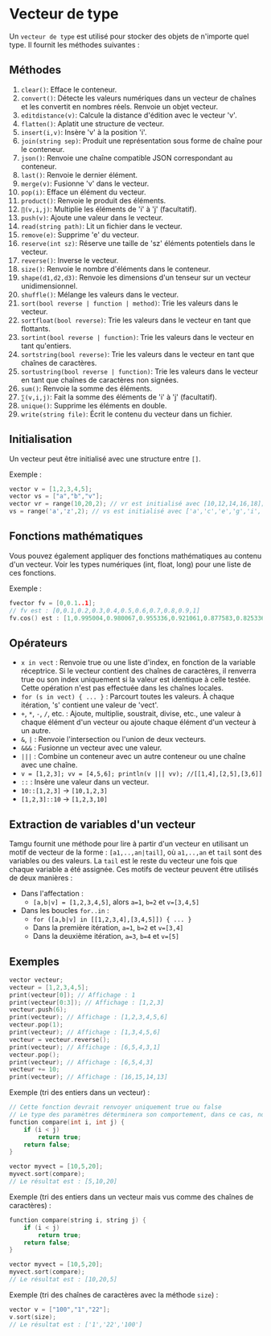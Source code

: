 # Vecteur de type

Un `vecteur de type` est utilisé pour stocker des objets de n'importe quel type. Il fournit les méthodes suivantes :

## Méthodes

1. `clear()`: Efface le conteneur.
2. `convert()`: Détecte les valeurs numériques dans un vecteur de chaînes et les convertit en nombres réels. Renvoie un objet vecteur.
3. `editdistance(v)`: Calcule la distance d'édition avec le vecteur 'v'.
4. `flatten()`: Aplatit une structure de vecteur.
5. `insert(i,v)`: Insère 'v' à la position 'i'.
6. `join(string sep)`: Produit une représentation sous forme de chaîne pour le conteneur.
7. `json()`: Renvoie une chaîne compatible JSON correspondant au conteneur.
8. `last()`: Renvoie le dernier élément.
9. `merge(v)`: Fusionne 'v' dans le vecteur.
10. `pop(i)`: Efface un élément du vecteur.
11. `product()`: Renvoie le produit des éléments.
12. `∏(v,i,j)`: Multiplie les éléments de 'i' à 'j' (facultatif).
13. `push(v)`: Ajoute une valeur dans le vecteur.
14. `read(string path)`: Lit un fichier dans le vecteur.
15. `remove(e)`: Supprime 'e' du vecteur.
16. `reserve(int sz)`: Réserve une taille de 'sz' éléments potentiels dans le vecteur.
17. `reverse()`: Inverse le vecteur.
18. `size()`: Renvoie le nombre d'éléments dans le conteneur.
19. `shape(d1,d2,d3)`: Renvoie les dimensions d'un tenseur sur un vecteur unidimensionnel.
20. `shuffle()`: Mélange les valeurs dans le vecteur.
21. `sort(bool reverse | function | method)`: Trie les valeurs dans le vecteur.
22. `sortfloat(bool reverse)`: Trie les valeurs dans le vecteur en tant que flottants.
23. `sortint(bool reverse | function)`: Trie les valeurs dans le vecteur en tant qu'entiers.
24. `sortstring(bool reverse)`: Trie les valeurs dans le vecteur en tant que chaînes de caractères.
25. `sortustring(bool reverse | function)`: Trie les valeurs dans le vecteur en tant que chaînes de caractères non signées.
26. `sum()`: Renvoie la somme des éléments.
27. `∑(v,i,j)`: Fait la somme des éléments de 'i' à 'j' (facultatif).
28. `unique()`: Supprime les éléments en double.
29. `write(string file)`: Écrit le contenu du vecteur dans un fichier.

## Initialisation

Un vecteur peut être initialisé avec une structure entre `[]`.

Exemple :
```cpp
vector v = [1,2,3,4,5];
vector vs = ["a","b","v"];
vector vr = range(10,20,2); // vr est initialisé avec [10,12,14,16,18];
vs = range('a','z',2); // vs est initialisé avec ['a','c','e','g','i','k','m','o','q','s','u','w','y']
```

## Fonctions mathématiques

Vous pouvez également appliquer des fonctions mathématiques au contenu d'un vecteur. Voir les types numériques (int, float, long) pour une liste de ces fonctions.

Exemple :
```cpp
fvector fv = [0,0.1..1];
// fv est : [0,0.1,0.2,0.3,0.4,0.5,0.6,0.7,0.8,0.9,1]
fv.cos() est : [1,0.995004,0.980067,0.955336,0.921061,0.877583,0.825336,0.764842,0.696707,0.62161,0.540302]
```

## Opérateurs

- `x in vect` : Renvoie true ou une liste d'index, en fonction de la variable réceptrice. Si le vecteur contient des chaînes de caractères, il renverra true ou son index uniquement si la valeur est identique à celle testée. Cette opération n'est pas effectuée dans les chaînes locales.
- `for (s in vect) { ... }` : Parcourt toutes les valeurs. À chaque itération, 's' contient une valeur de 'vect'.
- `+`, `*`, `-`, `/`, etc. : Ajoute, multiplie, soustrait, divise, etc., une valeur à chaque élément d'un vecteur ou ajoute chaque élément d'un vecteur à un autre.
- `&`, `|` : Renvoie l'intersection ou l'union de deux vecteurs.
- `&&&` : Fusionne un vecteur avec une valeur.
- `|||` : Combine un conteneur avec un autre conteneur ou une chaîne avec une chaîne.
- `v = [1,2,3]; vv = [4,5,6]; println(v ||| vv); //[[1,4],[2,5],[3,6]]`
- `::` : Insère une valeur dans un vecteur.
- `10::[1,2,3]` → `[10,1,2,3]`
- `[1,2,3]::10` → `[1,2,3,10]`

## Extraction de variables d'un vecteur

Tamgu fournit une méthode pour lire à partir d'un vecteur en utilisant un motif de vecteur de la forme : `[a1,..,an|tail]`, où `a1,..,an` et `tail` sont des variables ou des valeurs. La `tail` est le reste du vecteur une fois que chaque variable a été assignée. Ces motifs de vecteur peuvent être utilisés de deux manières :

- Dans l'affectation :
  - `[a,b|v] = [1,2,3,4,5]`, alors `a=1`, `b=2` et `v=[3,4,5]`
- Dans les boucles `for..in` :
  - `for ([a,b|v] in [[1,2,3,4],[3,4,5]]) { ... }`
  - Dans la première itération, `a=1`, `b=2` et `v=[3,4]`
  - Dans la deuxième itération, `a=3`, `b=4` et `v=[5]`

## Exemples

```cpp
vector vecteur;
vecteur = [1,2,3,4,5];
print(vecteur[0]); // Affichage : 1
print(vecteur[0:3]); // Affichage : [1,2,3]
vecteur.push(6);
print(vecteur); // Affichage : [1,2,3,4,5,6]
vecteur.pop(1);
print(vecteur); // Affichage : [1,3,4,5,6]
vecteur = vecteur.reverse();
print(vecteur); // Affichage : [6,5,4,3,1]
vecteur.pop();
print(vecteur); // Affichage : [6,5,4,3]
vecteur += 10;
print(vecteur); // Affichage : [16,15,14,13]
```

Exemple (tri des entiers dans un vecteur) :

```cpp
// Cette fonction devrait renvoyer uniquement true ou false
// Le type des paramètres déterminera son comportement, dans ce cas, nous supposons que chaque élément est une chaîne ou converti en chaîne.
function compare(int i, int j) {
    if (i < j)
        return true;
    return false;
}

vector myvect = [10,5,20];
myvect.sort(compare);
// Le résultat est : [5,10,20]
```

Exemple (tri des entiers dans un vecteur mais vus comme des chaînes de caractères) :

```cpp
function compare(string i, string j) {
    if (i < j)
        return true;
    return false;
}

vector myvect = [10,5,20];
myvect.sort(compare);
// Le résultat est : [10,20,5]
```

Exemple (tri des chaînes de caractères avec la méthode `size`) :

```cpp
vector v = ["100","1","22"];
v.sort(size);
// Le résultat est : ['1','22','100']
```